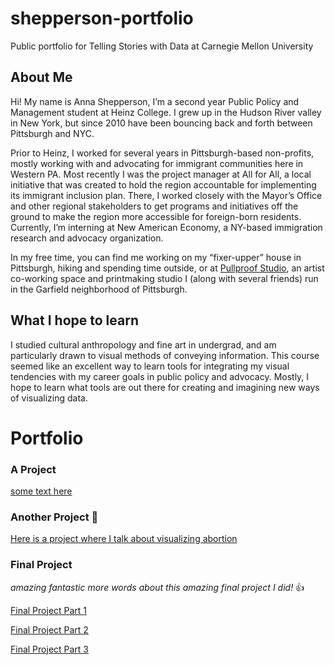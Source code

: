 # shepperson-portfolio
Public portfolio for Telling Stories with Data at Carnegie Mellon University

## About Me
Hi! My name is Anna Shepperson, I’m a second year Public Policy and Management student at Heinz College. I grew up in the Hudson River valley in New York, but since 2010 have been bouncing back and forth between Pittsburgh and NYC.

Prior to Heinz, I worked for several years in Pittsburgh-based non-profits, mostly working with and advocating for immigrant communities here in Western PA. Most recently I was the project manager at All for All, a local initiative that was created to hold the region accountable for implementing its immigrant inclusion plan. There, I worked closely with the Mayor’s Office and other regional stakeholders to get programs and initiatives off the ground to make the region more accessible for foreign-born residents. Currently, I’m interning at New American Economy, a NY-based immigration research and advocacy organization.

In my free time, you can find me working on my “fixer-upper” house in Pittsburgh, hiking and spending time outside, or at [Pullproof Studio](https://www.pullproof.studio/), an artist co-working space and printmaking studio I (along with several friends) run in the Garfield neighborhood of Pittsburgh. 

## What I hope to learn
I studied cultural anthropology and fine art in undergrad, and am particularly drawn to visual methods of conveying information. This course seemed like an excellent way to learn tools for integrating my visual tendencies with my career goals in public policy and advocacy. Mostly, I hope to learn what tools are out there for creating and imagining new ways of visualizing data.

# **Portfolio**


### A Project

[some text here](/dataviz2.md)

### Another Project 🤘
[Here is a project where I talk about visualizing abortion](/abortioncrit.md)

### Final Project

_amazing fantastic more words about this amazing final project I did!_ 👍

[Final Project Part 1](/abortionpart1.md)

[Final Project Part 2](/abortionpart2.md)

[Final Project Part 3](/abortionpart3.md)


